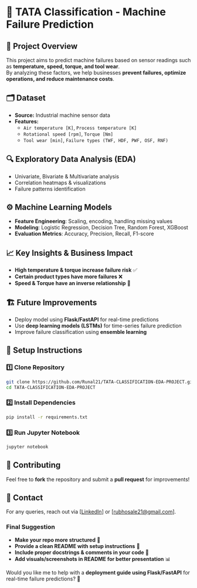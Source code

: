 # 🚀 TATA Classification - Machine Failure Prediction

## 📌 Project Overview
This project aims to predict machine failures based on sensor readings such as **temperature, speed, torque, and tool wear**.  
By analyzing these factors, we help businesses **prevent failures, optimize operations, and reduce maintenance costs**.

## 🗂 Dataset
- **Source:** Industrial machine sensor data
- **Features:**
  - `Air temperature [K]`, `Process temperature [K]`
  - `Rotational speed [rpm]`, `Torque [Nm]`
  - `Tool wear [min]`, `Failure types (TWF, HDF, PWF, OSF, RNF)`

## 🔍 Exploratory Data Analysis (EDA)
- Univariate, Bivariate & Multivariate analysis
- Correlation heatmaps & visualizations
- Failure patterns identification

## ⚙️ Machine Learning Models
- **Feature Engineering**: Scaling, encoding, handling missing values
- **Modeling**: Logistic Regression, Decision Tree, Random Forest, XGBoost
- **Evaluation Metrics**: Accuracy, Precision, Recall, F1-score

## 📈 Key Insights & Business Impact
- **High temperature & torque increase failure risk** ✅
- **Certain product types have more failures** ❌
- **Speed & Torque have an inverse relationship** 🔄

## 🏗 Future Improvements
- Deploy model using **Flask/FastAPI** for real-time predictions
- Use **deep learning models (LSTMs)** for time-series failure prediction
- Improve failure classification using **ensemble learning**

## 🔧 Setup Instructions
### 1️⃣ Clone Repository
```bash
git clone https://github.com/Runal21/TATA-CLASSIFICATION-EDA-PROJECT.git
cd TATA-CLASSIFICATION-EDA-PROJECT
```
### 2️⃣ Install Dependencies
```bash
pip install -r requirements.txt
```
### 3️⃣ Run Jupyter Notebook
```bash
jupyter notebook
```

## 🤝 Contributing
Feel free to **fork** the repository and submit a **pull request** for improvements!

## 📩 Contact
For any queries, reach out via [[LinkedIn](https://www.linkedin.com/in/runal-bhosale/)] or [rubhosale21@gmail.com].

### **Final Suggestion**  
- **Make your repo more structured** 📂  
- **Provide a clean README with setup instructions** 📜  
- **Include proper docstrings & comments in your code** 📝  
- **Add visuals/screenshots in README for better presentation** 📊  

Would you like me to help with a **deployment guide using Flask/FastAPI** for real-time failure predictions? 🚀
